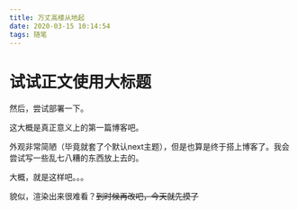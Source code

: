 ```yaml
---
title: 万丈高楼从地起
date: 2020-03-15 10:14:54
tags: 随笔
---
```


# 试试正文使用大标题

然后，尝试部署一下。

这大概是真正意义上的第一篇博客吧。

外观非常简陋（毕竟就套了个默认next主题），但是也算是终于搭上博客了。我会尝试写一些乱七八糟的东西放上去的。

大概，就是这样吧。。。

貌似，渲染出来很难看？~~到时候再改吧，今天就先摸了~~
